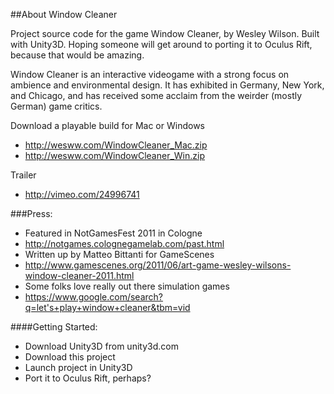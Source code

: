 ##About Window Cleaner

Project source code for the game Window Cleaner, by Wesley Wilson. Built with Unity3D. Hoping someone will get around to porting it to Oculus Rift, because that would be amazing.

Window Cleaner is an interactive videogame with a strong focus on ambience and environmental design. It has exhibited in Germany, New York, and Chicago, and has received some acclaim from the weirder (mostly German) game critics.

Download a playable build for Mac or Windows
   - http://wesww.com/WindowCleaner_Mac.zip 
   - http://wesww.com/WindowCleaner_Win.zip

Trailer
   - http://vimeo.com/24996741

###Press:
   - Featured in NotGamesFest 2011 in Cologne
   - http://notgames.colognegamelab.com/past.html
   - Written up by Matteo Bittanti for GameScenes
   - http://www.gamescenes.org/2011/06/art-game-wesley-wilsons-window-cleaner-2011.html
   - Some folks love really out there simulation games
   - https://www.google.com/search?q=let's+play+window+cleaner&tbm=vid

####Getting Started:
   - Download Unity3D from unity3d.com
   - Download this project
   - Launch project in Unity3D
   - Port it to Oculus Rift, perhaps?
